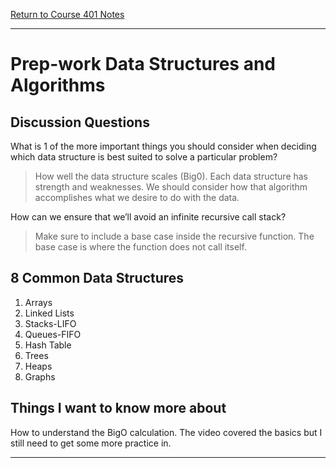 [Return to Course 401 Notes](https://KrisDunning.github.io/401-Reading-Notes)

-----

# Prep-work Data Structures and Algorithms

## Discussion Questions

What is 1 of the more important things you should consider when deciding which data structure is best suited to solve a particular problem?
> How well the data structure scales (Big0). Each data structure has strength and weaknesses. We should consider how that algorithm accomplishes what we desire to do with the data.

How can we ensure that we’ll avoid an infinite recursive call stack?
> Make sure to include a base case inside the recursive function. The base case is where the function does not call itself.

## 8 Common Data Structures

1) Arrays  
2) Linked Lists  
3) Stacks-LIFO  
4) Queues-FIFO  
5) Hash Table  
6) Trees  
7) Heaps  
8) Graphs  

## Things I want to know more about

How to understand the BigO calculation. The video covered the basics but I still need to get some more practice in.

-----
